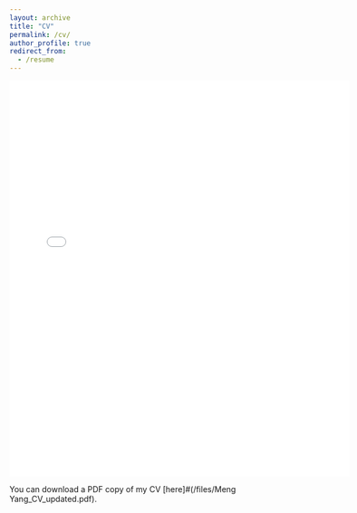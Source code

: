 ```yaml
---
layout: archive
title: "CV"
permalink: /cv/
author_profile: true
redirect_from:
  - /resume
---
```



<embed src="{{ site.baseurl }}#/files/Meng Yang_CV_updated.pdf" width="600" height="700" type='application/pdf'> 

You can download a PDF copy of my CV [here]#(/files/Meng Yang_CV_updated.pdf).
